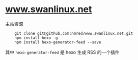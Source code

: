 www.swanlinux.net
==================

主站资源

```
	git clone git@github.com:nmred/www.swanlinux.net.git
	npm install hexo -g
	npm install hexo-generator-feed --save
```

其中 `hexo-generator-feed` 是 hexo 生成 RSS 的一个插件
